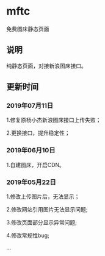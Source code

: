 # mftc
免费图床静态页面

## 说明
纯静态页面，对接新浪图床接口。

## 更新时间
### 2019年07月11日

1.修复原杨小杰新浪图床接口上传失败；

2.更换接口，提升稳定性；

### 2019年06月10日

1.自建图床，开启CDN。

### 2019年05月22日

1.修改上传图片后，无法显示；

2.修改网站引用图片无法显示问题;

3.修改页面部分显示异常问题;

4.修改常规性bug;

...
